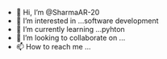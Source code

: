- 👋 Hi, I’m @SharmaAR-20
- 👀 I’m interested in ...software development
- 🌱 I’m currently learning ...pyhton
- 💞️ I’m looking to collaborate on ...
- 📫 How to reach me ...

<!---
SharmaAR-20/SharmaAR-20 is a ✨ special ✨ repository because its `README.md` (this file) appears on your GitHub profile.
You can click the Preview link to take a look at your changes.
--->

